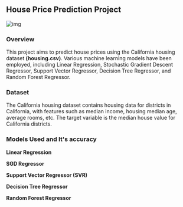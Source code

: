 ## House Price Prediction Project
![img](https://ml-ops.org/img/ml-engineering.jpg)
                                                                          
### Overview

This project aims to predict house prices using the California housing dataset **(housing.csv)**. Various machine learning models have been employed, including Linear Regression, Stochastic Gradient Descent Regressor, Support Vector Regressor, Decision Tree Regressor, and Random Forest Regressor.

### Dataset

The California housing dataset contains housing data for districts in California, with features such as median income, housing median age, average rooms, etc. The target variable is the median house value for California districts.

### Models Used and It's accuracy

**Linear Regression**

**SGD Regressor**

**Support Vector Regressor (SVR)**

**Decision Tree Regressor**

**Random Forest Regressor**
